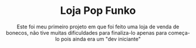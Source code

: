 <header>
  <h1>Loja Pop Funko</h1>
  <p>Este foi meu primeiro projeto em que foi feito uma loja de venda de bonecos, não tive muitas dificuldades para finaliza-lo apenas para começa-lo pois ainda era um "dev iniciante" </p>

  
  <body>
    
  </body>
</header>
